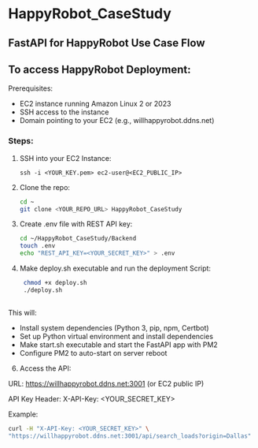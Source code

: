 # HappyRobot_CaseStudy

## FastAPI for HappyRobot Use Case Flow

## To access HappyRobot Deployment:

Prerequisites:
  - EC2 instance running Amazon Linux 2 or 2023
  - SSH access to the instance
  - Domain pointing to your EC2 (e.g., willhappyrobot.ddns.net)

### Steps:

1. SSH into your EC2 Instance:

    `ssh -i <YOUR_KEY.pem> ec2-user@<EC2_PUBLIC_IP>`
   
2. Clone the repo:

    ```bash
    cd ~
    git clone <YOUR_REPO_URL> HappyRobot_CaseStudy
   
3. Create .env file with REST API key:
   
   ```bash
   cd ~/HappyRobot_CaseStudy/Backend
   touch .env
   echo "REST_API_KEY=<YOUR_SECRET_KEY>" > .env

4. Make deploy.sh executable and run the deployment Script:
   ```bash
    chmod +x deploy.sh
    ./deploy.sh
  
This will:

- Install system dependencies (Python 3, pip, npm, Certbot)
- Set up Python virtual environment and install dependencies
- Make start.sh executable and start the FastAPI app with PM2
- Configure PM2 to auto-start on server reboot

6. Access the API:
   
  URL: https://willhappyrobot.ddns.net:3001 (or EC2 public IP)

  API Key Header: X-API-Key: <YOUR_SECRET_KEY>

  Example:

  ```bash
  curl -H "X-API-Key: <YOUR_SECRET_KEY>" \
  "https://willhappyrobot.ddns.net:3001/api/search_loads?origin=Dallas"

